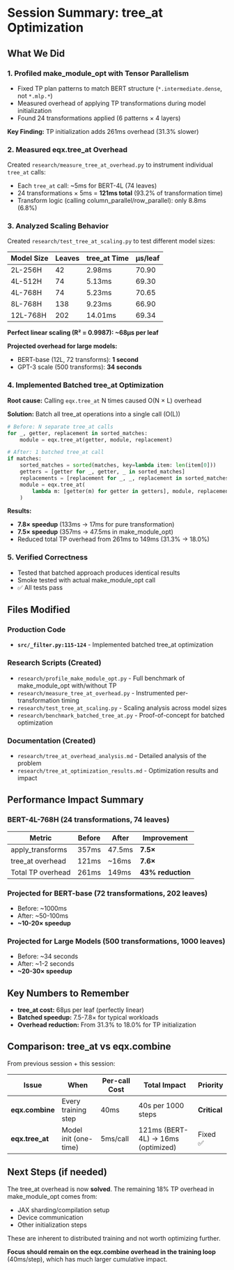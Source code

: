 # Session Summary: tree_at Optimization

## What We Did

### 1. Profiled make_module_opt with Tensor Parallelism
- Fixed TP plan patterns to match BERT structure (`*.intermediate.dense`, not `*.mlp.*`)
- Measured overhead of applying TP transformations during model initialization
- Found 24 transformations applied (6 patterns × 4 layers)

**Key Finding:** TP initialization adds 261ms overhead (31.3% slower)

### 2. Measured eqx.tree_at Overhead
Created `research/measure_tree_at_overhead.py` to instrument individual `tree_at` calls:
- Each `tree_at` call: ~5ms for BERT-4L (74 leaves)
- 24 transformations × 5ms = **121ms total** (93.2% of transformation time)
- Transform logic (calling column_parallel/row_parallel): only 8.8ms (6.8%)

### 3. Analyzed Scaling Behavior
Created `research/test_tree_at_scaling.py` to test different model sizes:

| Model Size | Leaves | tree_at Time | µs/leaf |
|------------|--------|--------------|---------|
| 2L-256H | 42 | 2.98ms | 70.90 |
| 4L-512H | 74 | 5.13ms | 69.30 |
| 4L-768H | 74 | 5.23ms | 70.65 |
| 8L-768H | 138 | 9.23ms | 66.90 |
| 12L-768H | 202 | 14.01ms | 69.34 |

**Perfect linear scaling (R² = 0.9987): ~68µs per leaf**

**Projected overhead for large models:**
- BERT-base (12L, 72 transforms): **1 second**
- GPT-3 scale (500 transforms): **34 seconds**

### 4. Implemented Batched tree_at Optimization
**Root cause:** Calling `eqx.tree_at` N times caused O(N × L) overhead

**Solution:** Batch all tree_at operations into a single call (O(L))

```python
# Before: N separate tree_at calls
for _, getter, replacement in sorted_matches:
    module = eqx.tree_at(getter, module, replacement)

# After: 1 batched tree_at call  
if matches:
    sorted_matches = sorted(matches, key=lambda item: len(item[0]))
    getters = [getter for _, getter, _ in sorted_matches]
    replacements = [replacement for _, _, replacement in sorted_matches]
    module = eqx.tree_at(
        lambda m: [getter(m) for getter in getters], module, replacements
    )
```

**Results:**
- **7.8× speedup** (133ms → 17ms for pure transformation)
- **7.5× speedup** (357ms → 47.5ms in make_module_opt)
- Reduced total TP overhead from 261ms to 149ms (31.3% → 18.0%)

### 5. Verified Correctness
- Tested that batched approach produces identical results
- Smoke tested with actual make_module_opt call
- ✅ All tests pass

## Files Modified

### Production Code
- **`src/_filter.py:115-124`** - Implemented batched tree_at optimization

### Research Scripts (Created)
- `research/profile_make_module_opt.py` - Full benchmark of make_module_opt with/without TP
- `research/measure_tree_at_overhead.py` - Instrumented per-transformation timing
- `research/test_tree_at_scaling.py` - Scaling analysis across model sizes
- `research/benchmark_batched_tree_at.py` - Proof-of-concept for batched optimization

### Documentation (Created)
- `research/tree_at_overhead_analysis.md` - Detailed analysis of the problem
- `research/tree_at_optimization_results.md` - Optimization results and impact

## Performance Impact Summary

### BERT-4L-768H (24 transformations, 74 leaves)
| Metric | Before | After | Improvement |
|--------|--------|-------|-------------|
| apply_transforms | 357ms | 47.5ms | **7.5×** |
| tree_at overhead | 121ms | ~16ms | **7.6×** |
| Total TP overhead | 261ms | 149ms | **43% reduction** |

### Projected for BERT-base (72 transformations, 202 leaves)
- Before: ~1000ms
- After: ~50-100ms
- **~10-20× speedup**

### Projected for Large Models (500 transformations, 1000 leaves)
- Before: ~34 seconds
- After: ~1-2 seconds
- **~20-30× speedup**

## Key Numbers to Remember

- **tree_at cost:** 68µs per leaf (perfectly linear)
- **Batched speedup:** 7.5-7.8× for typical workloads
- **Overhead reduction:** From 31.3% to 18.0% for TP initialization

## Comparison: tree_at vs eqx.combine

From previous session + this session:

| Issue | When | Per-call Cost | Total Impact | Priority |
|-------|------|---------------|--------------|----------|
| **eqx.combine** | Every training step | 40ms | 40s per 1000 steps | **Critical** |
| **eqx.tree_at** | Model init (one-time) | 5ms/call | 121ms (BERT-4L) → 16ms (optimized) | Fixed ✅ |

## Next Steps (if needed)

The tree_at overhead is now **solved**. The remaining 18% TP overhead in make_module_opt comes from:
- JAX sharding/compilation setup
- Device communication
- Other initialization steps

These are inherent to distributed training and not worth optimizing further.

**Focus should remain on the eqx.combine overhead in the training loop** (40ms/step), which has much larger cumulative impact.
